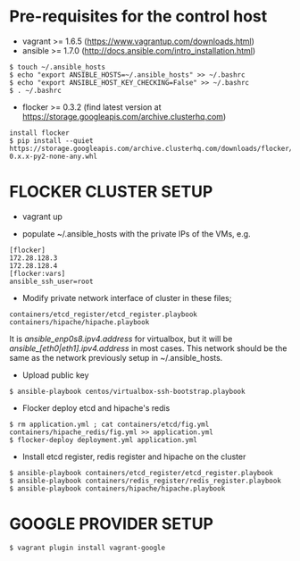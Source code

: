 Pre-requisites for the control host
=====

* vagrant >= 1.6.5 (https://www.vagrantup.com/downloads.html)
* ansible >= 1.7.0 (http://docs.ansible.com/intro_installation.html)
```
$ touch ~/.ansible_hosts
$ echo "export ANSIBLE_HOSTS=~/.ansible_hosts" >> ~/.bashrc
$ echo "export ANSIBLE_HOST_KEY_CHECKING=False" >> ~/.bashrc
$ . ~/.bashrc
```
* flocker >= 0.3.2 (find latest version at https://storage.googleapis.com/archive.clusterhq.com)
```
install flocker
$ pip install --quiet https://storage.googleapis.com/archive.clusterhq.com/downloads/flocker/Flocker-0.x.x-py2-none-any.whl
```

FLOCKER CLUSTER SETUP
=====

* vagrant up

* populate ~/.ansible_hosts with the private IPs of the VMs, e.g.
```
[flocker]
172.28.128.3
172.28.128.4
[flocker:vars]
ansible_ssh_user=root
```
* Modify private network interface of cluster in these files;
```
containers/etcd_register/etcd_register.playbook
containers/hipache/hipache.playbook
```
It is *ansible_enp0s8.ipv4.address* for virtualbox, but it will be *ansible_[eth0|eth1].ipv4.address* in most cases. This network should be the same as the network previously setup in ~/.ansible_hosts.
* Upload public key
```
$ ansible-playbook centos/virtualbox-ssh-bootstrap.playbook
```
* Flocker deploy etcd and hipache's redis
```
$ rm application.yml ; cat containers/etcd/fig.yml containers/hipache_redis/fig.yml >> application.yml
$ flocker-deploy deployment.yml application.yml
```
* Install etcd register, redis register and hipache on the cluster
```
$ ansible-playbook containers/etcd_register/etcd_register.playbook
$ ansible-playbook containers/redis_register/redis_register.playbook
$ ansible-playbook containers/hipache/hipache.playbook
```


GOOGLE PROVIDER SETUP
=====

```
$ vagrant plugin install vagrant-google
```

